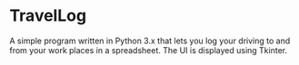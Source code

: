 # TravelLog
A simple program written in Python 3.x that lets you log your driving to and from your work places in a spreadsheet.
The UI is displayed using Tkinter.

